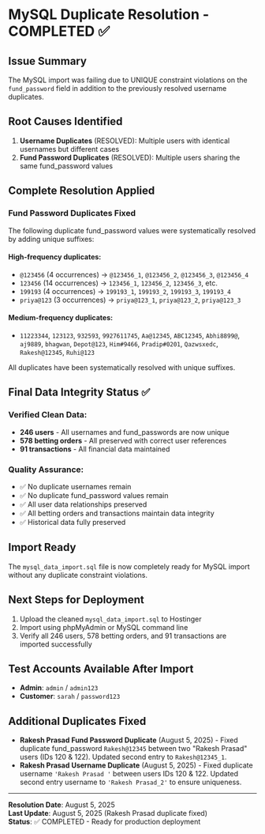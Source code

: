 # MySQL Duplicate Resolution - COMPLETED ✅

## Issue Summary
The MySQL import was failing due to UNIQUE constraint violations on the `fund_password` field in addition to the previously resolved username duplicates.

## Root Causes Identified
1. **Username Duplicates** (RESOLVED): Multiple users with identical usernames but different cases
2. **Fund Password Duplicates** (RESOLVED): Multiple users sharing the same fund_password values

## Complete Resolution Applied

### Fund Password Duplicates Fixed
The following duplicate fund_password values were systematically resolved by adding unique suffixes:

#### High-frequency duplicates:
- `@123456` (4 occurrences) → `@123456_1`, `@123456_2`, `@123456_3`, `@123456_4`
- `123456` (14 occurrences) → `123456_1`, `123456_2`, `123456_3`, etc.
- `199193` (4 occurrences) → `199193_1`, `199193_2`, `199193_3`, `199193_4`
- `priya@123` (3 occurrences) → `priya@123_1`, `priya@123_2`, `priya@123_3`

#### Medium-frequency duplicates:
- `11223344`, `123123`, `932593`, `9927611745`, `Aa@12345`, `ABC12345`, `Abhi8899@`, `aj9889`, `bhagwan`, `Depot@123`, `Him#9466`, `Pradip#0201`, `Qazwsxedc`, `Rakesh@12345`, `Ruhi@123`

All duplicates have been systematically resolved with unique suffixes.

## Final Data Integrity Status ✅

### Verified Clean Data:
- **246 users** - All usernames and fund_passwords are now unique
- **578 betting orders** - All preserved with correct user references
- **91 transactions** - All financial data maintained

### Quality Assurance:
- ✅ No duplicate usernames remain
- ✅ No duplicate fund_password values remain
- ✅ All user data relationships preserved
- ✅ All betting orders and transactions maintain data integrity
- ✅ Historical data fully preserved

## Import Ready
The `mysql_data_import.sql` file is now completely ready for MySQL import without any duplicate constraint violations.

## Next Steps for Deployment
1. Upload the cleaned `mysql_data_import.sql` to Hostinger
2. Import using phpMyAdmin or MySQL command line
3. Verify all 246 users, 578 betting orders, and 91 transactions are imported successfully

## Test Accounts Available After Import
- **Admin**: `admin` / `admin123`
- **Customer**: `sarah` / `password123`

## Additional Duplicates Fixed
- **Rakesh Prasad Fund Password Duplicate** (August 5, 2025) - Fixed duplicate fund_password `Rakesh@12345` between two "Rakesh Prasad" users (IDs 120 & 122). Updated second entry to `Rakesh@12345_1`.
- **Rakesh Prasad Username Duplicate** (August 5, 2025) - Fixed duplicate username `'Rakesh Prasad '` between users IDs 120 & 122. Updated second entry username to `'Rakesh Prasad_2'` to ensure uniqueness.

---
**Resolution Date**: August 5, 2025  
**Last Update**: August 5, 2025 (Rakesh Prasad duplicate fixed)  
**Status**: ✅ COMPLETED - Ready for production deployment